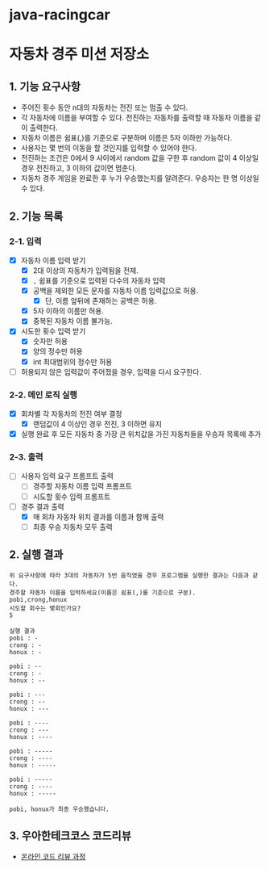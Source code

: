 # java-racingcar

# 자동차 경주 미션 저장소

## 1. 기능 요구사항
- 주어진 횟수 동안 n대의 자동차는 전진 또는 멈출 수 있다.
- 각 자동차에 이름을 부여할 수 있다. 전진하는 자동차를 출력할 때 자동차 이름을 같이 출력한다.
- 자동차 이름은 쉼표(,)를 기준으로 구분하며 이름은 5자 이하만 가능하다.
- 사용자는 몇 번의 이동을 할 것인지를 입력할 수 있어야 한다.
- 전진하는 조건은 0에서 9 사이에서 random 값을 구한 후 random 값이 4 이상일 경우 전진하고, 3 이하의 값이면 멈춘다.
- 자동차 경주 게임을 완료한 후 누가 우승했는지를 알려준다. 우승자는 한 명 이상일 수 있다.

## 2. 기능 목록

### 2-1. 입력
- [x] 자동차 이름 입력 받기
  - [x] 2대 이상의 자동차가 입력됨을 전제.
  - [x] `,` 쉼표를 기준으로 입력된 다수의 자동차 입력
  - [x] 공백을 제외한 모든 문자를 자동차 이름 입력값으로 허용.
    - [x] 단, 이름 앞뒤에 존재하는 공백은 허용.
  - [x] 5자 이하의 이름만 허용.
  - [x] 중복된 자동차 이름 불가능.
- [x] 시도한 횟수 입력 받기
  - [x] 숫자만 허용
  - [x] 양의 정수만 허용
  - [x] int 최대범위의 정수만 허용
- [ ] 허용되지 않은 입력값이 주어졌을 경우, 입력을 다시 요구한다.

### 2-2. 메인 로직 실행
- [x] 회차별 각 자동차의 전진 여부 결정
  - [x] 랜덤값이 4 이상인 경우 전진, 3 이하면 유지
- [x] 실행 완료 후 모든 자동차 중 가장 큰 위치값을 가진 자동차들을 우승자 목록에 추가

### 2-3. 출력
- [ ] 사용자 입력 요구 프롬프트 출력
  - [ ] 경주할 자동차 이름 입력 프롬프트
  - [ ] 시도할 횟수 입력 프롬프트 
- [ ] 경주 결과 출력
  - [x] 매 회차 자동차 위치 결과를 이름과 함께 출력
  - [ ] 최종 우승 자동차 모두 출력

## 2. 실행 결과
```
위 요구사항에 따라 3대의 자동차가 5번 움직였을 경우 프로그램을 실행한 결과는 다음과 같다.
경주할 자동차 이름을 입력하세요(이름은 쉼표(,)를 기준으로 구분).
pobi,crong,honux
시도할 회수는 몇회인가요?
5

실행 결과
pobi : -
crong : -
honux : -

pobi : --
crong : -
honux : --

pobi : ---
crong : --
honux : ---

pobi : ----
crong : ---
honux : ----

pobi : -----
crong : ----
honux : -----

pobi : -----
crong : ----
honux : -----

pobi, honux가 최종 우승했습니다.
```


## 3. 우아한테크코스 코드리뷰

- [온라인 코드 리뷰 과정](https://github.com/woowacourse/woowacourse-docs/blob/master/maincourse/README.md)
